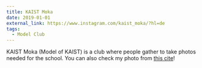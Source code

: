 ```yaml
---
title: KAIST Moka
date: 2019-01-01
external_link: https://www.instagram.com/kaist_moka/?hl=de
tags:
  - Model Club
---
```


KAIST Moka (Model of KAIST) is a club where people gather to take photos needed for the school. You can also check my photo from [this cite](https://bioeng.kaist.ac.kr)! 


<!--more-->
